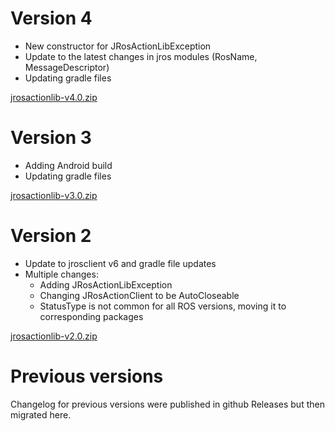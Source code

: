 # Version 4

- New constructor for JRosActionLibException
- Update to the latest changes in jros modules (RosName, MessageDescriptor)
- Updating gradle files

[jrosactionlib-v4.0.zip](https://github.com/pinorobotics/jrosactionlib/raw/main/jrosactionlib/release/jrosactionlib-v4.0.zip)

# Version 3

- Adding Android build
- Updating gradle files

[jrosactionlib-v3.0.zip](https://github.com/pinorobotics/jrosactionlib/raw/main/jrosactionlib/release/jrosactionlib-v3.0.zip)

# Version 2

- Update to jrosclient v6 and gradle file updates
- Multiple changes:
    - Adding JRosActionLibException
    - Changing JRosActionClient to be AutoCloseable
    - StatusType is not common for all ROS versions, moving it to corresponding packages

[jrosactionlib-v2.0.zip](https://github.com/pinorobotics/jrosactionlib/raw/main/jrosactionlib/release/jrosactionlib-v2.0.zip)

# Previous versions

Changelog for previous versions were published in github Releases but then migrated here.
